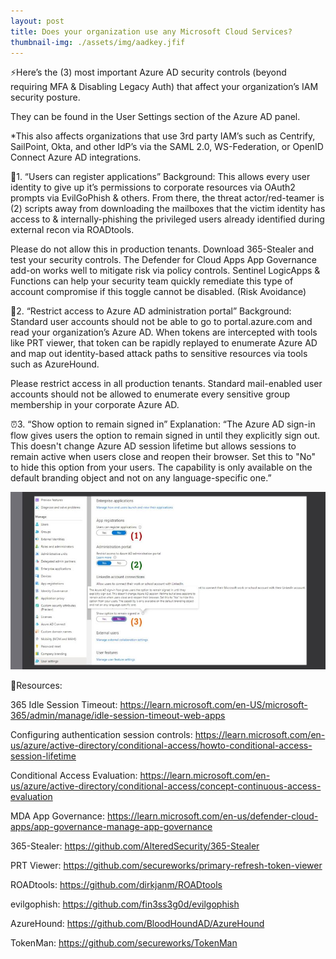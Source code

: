 ```yaml
---
layout: post
title: Does your organization use any Microsoft Cloud Services?
thumbnail-img: ./assets/img/aadkey.jfif
---
```

⚡️Here’s the (3) most important Azure AD security controls (beyond requiring MFA & Disabling Legacy Auth) that affect your organization’s IAM security posture.

They can be found in the User Settings section of the Azure AD panel.

*This also affects organizations that use 3rd party IAM’s such as Centrify, SailPoint, Okta, and other IdP’s via the SAML 2.0, WS-Federation, or OpenID Connect Azure AD integrations.

👬1. “Users can register applications”
Background: This allows every user identity to give up it’s permissions to corporate resources via OAuth2 prompts via EvilGoPhish & others. From there, the threat actor/red-teamer is (2) scripts away from downloading the mailboxes that the victim identity has access to & internally-phishing the privileged users already identified during external recon via ROADtools.

Please do not allow this in production tenants. Download 365-Stealer and test your security controls. The Defender for Cloud Apps App Governance add-on works well to mitigate risk via policy controls. Sentinel LogicApps & Functions can help your security team quickly remediate this type of account compromise if this toggle cannot be disabled. (Risk Avoidance)

👀2. “Restrict access to Azure AD administration portal”
Background: Standard user accounts should not be able to go to portal.azure.com and read your organization’s Azure AD. When tokens are intercepted with tools like PRT viewer, that token can be rapidly replayed to enumerate Azure AD and map out identity-based attack paths to sensitive resources via tools such as AzureHound.

Please restrict access in all production tenants. Standard mail-enabled user accounts should not be allowed to enumerate every sensitive group membership in your corporate Azure AD.

⏰3. <New>“Show option to remain signed in”
Explanation: “The Azure AD sign-in flow gives users the option to remain signed in until they explicitly sign out. This doesn't change Azure AD session lifetime but allows sessions to remain active when users close and reopen their browser. Set this to "No" to hide this option from your users. The capability is only available on the default branding object and not on any language-specific one.”

![Image](/assets/img/aadkey.jfif)

🎒Resources:

365 Idle Session Timeout: https://learn.microsoft.com/en-US/microsoft-365/admin/manage/idle-session-timeout-web-apps

Configuring authentication session controls: https://learn.microsoft.com/en-us/azure/active-directory/conditional-access/howto-conditional-access-session-lifetime

Conditional Access Evaluation: https://learn.microsoft.com/en-us/azure/active-directory/conditional-access/concept-continuous-access-evaluation

MDA App Governance: https://learn.microsoft.com/en-us/defender-cloud-apps/app-governance-manage-app-governance

365-Stealer: https://github.com/AlteredSecurity/365-Stealer

PRT Viewer: https://github.com/secureworks/primary-refresh-token-viewer

ROADtools: https://github.com/dirkjanm/ROADtools

evilgophish: https://github.com/fin3ss3g0d/evilgophish

AzureHound: https://github.com/BloodHoundAD/AzureHound

TokenMan: https://github.com/secureworks/TokenMan
